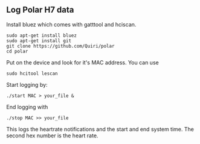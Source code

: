 ## Log Polar H7 data

Install bluez which comes with gatttool and hciscan.

```
sudo apt-get install bluez
sudo apt-get install git
git clone https://github.com/Quiri/polar
cd polar
```

Put on the device and look for it's MAC address. You can use

```
sudo hcitool lescan
```

Start logging by:
```
./start MAC > your_file &
```

End logging with
```
./stop MAC >> your_file
```

This logs the heartrate notifications and the start and end system time.
The second hex number is the heart rate.
